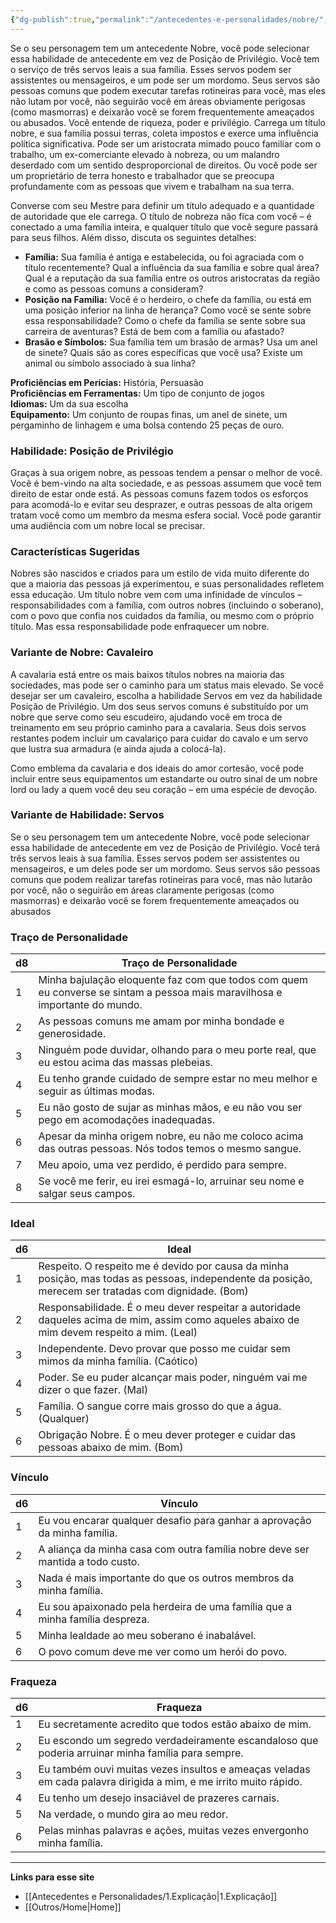 ```yaml
---
{"dg-publish":true,"permalink":"/antecedentes-e-personalidades/nobre/","tags":["Antecedentes","Nobre"]}
---
```


Se o seu personagem tem um antecedente Nobre, você pode
selecionar essa habilidade de antecedente em vez de Posição de
Privilégio. Você tem o serviço de três servos leais a sua família.
Esses servos podem ser assistentes ou mensageiros, e um pode ser
um mordomo. Seus servos são pessoas comuns que podem executar
tarefas rotineiras para você, mas eles não lutam por você, não
seguirão você em áreas obviamente perigosas (como masmorras) e
deixarão você se forem frequentemente ameaçados ou abusados. Você entende de riqueza, poder e privilégio. Carrega um título nobre, e sua família possui terras, coleta impostos e exerce uma influência política significativa. Pode ser um aristocrata mimado pouco familiar com o trabalho, um ex-comerciante elevado à nobreza, ou um malandro deserdado com um sentido desproporcional de direitos. Ou você pode ser um proprietário de terra honesto e trabalhador que se preocupa profundamente com as pessoas que vivem e trabalham na sua terra.

Converse com seu Mestre para definir um título adequado e a quantidade de autoridade que ele carrega. O título de nobreza não fica com você – é conectado a uma família inteira, e qualquer título que você segure passará para seus filhos. Além disso, discuta os seguintes detalhes:

- **Família:** Sua família é antiga e estabelecida, ou foi agraciada com o título recentemente? Qual a influência da sua família e sobre qual área? Qual é a reputação da sua família entre os outros aristocratas da região e como as pessoas comuns a consideram?
- **Posição na Família:** Você é o herdeiro, o chefe da família, ou está em uma posição inferior na linha de herança? Como você se sente sobre essa responsabilidade? Como o chefe da família se sente sobre sua carreira de aventuras? Está de bem com a família ou afastado?
- **Brasão e Símbolos:** Sua família tem um brasão de armas? Usa um anel de sinete? Quais são as cores específicas que você usa? Existe um animal ou símbolo associado à sua linha?

**Proficiências em Perícias:** História, Persuasão  
**Proficiências em Ferramentas:** Um tipo de conjunto de jogos  
**Idiomas:** Um da sua escolha  
**Equipamento:** Um conjunto de roupas finas, um anel de sinete, um pergaminho de linhagem e uma bolsa contendo 25 peças de ouro.

### Habilidade: Posição de Privilégio
Graças à sua origem nobre, as pessoas tendem a pensar o melhor de você. Você é bem-vindo na alta sociedade, e as pessoas assumem que você tem direito de estar onde está. As pessoas comuns fazem todos os esforços para acomodá-lo e evitar seu desprazer, e outras pessoas de alta origem tratam você como um membro da mesma esfera social. Você pode garantir uma audiência com um nobre local se precisar.

### Características Sugeridas
Nobres são nascidos e criados para um estilo de vida muito diferente do que a maioria das pessoas já experimentou, e suas personalidades refletem essa educação. Um título nobre vem com uma infinidade de vínculos – responsabilidades com a família, com outros nobres (incluindo o soberano), com o povo que confia nos cuidados da família, ou mesmo com o próprio título. Mas essa responsabilidade pode enfraquecer um nobre.

### Variante de Nobre: Cavaleiro
A cavalaria está entre os mais baixos títulos nobres na maioria das sociedades, mas pode ser o caminho para um status mais elevado. Se você desejar ser um cavaleiro, escolha a habilidade Servos em vez da habilidade Posição de Privilégio. Um dos seus servos comuns é substituído por um nobre que serve como seu escudeiro, ajudando você em troca de treinamento em seu próprio caminho para a cavalaria. Seus dois servos restantes podem incluir um cavalariço para cuidar do cavalo e um servo que lustra sua armadura (e ainda ajuda a colocá-la).

Como emblema da cavalaria e dos ideais do amor cortesão, você pode incluir entre seus equipamentos um estandarte ou outro sinal de um nobre lord ou lady a quem você deu seu coração – em uma espécie de devoção.

### Variante de Habilidade: Servos
Se o seu personagem tem um antecedente Nobre, você pode selecionar essa habilidade de antecedente em vez de Posição de Privilégio. Você terá três servos leais à sua família. Esses servos podem ser assistentes ou mensageiros, e um deles pode ser um mordomo. Seus servos são pessoas comuns que podem realizar tarefas rotineiras para você, mas não lutarão por você, não o seguirão em áreas claramente perigosas (como masmorras) e deixarão você se forem frequentemente ameaçados ou abusados

### Traço de Personalidade

| d8 | Traço de Personalidade                                                                 |
|----|----------------------------------------------------------------------------------------|
| 1  | Minha bajulação eloquente faz com que todos com quem eu converse se sintam a pessoa mais maravilhosa e importante do mundo. |
| 2  | As pessoas comuns me amam por minha bondade e generosidade.                           |
| 3  | Ninguém pode duvidar, olhando para o meu porte real, que eu estou acima das massas plebeias. |
| 4  | Eu tenho grande cuidado de sempre estar no meu melhor e seguir as últimas modas.       |
| 5  | Eu não gosto de sujar as minhas mãos, e eu não vou ser pego em acomodações inadequadas. |
| 6  | Apesar da minha origem nobre, eu não me coloco acima das outras pessoas. Nós todos temos o mesmo sangue. |
| 7  | Meu apoio, uma vez perdido, é perdido para sempre.                                    |
| 8  | Se você me ferir, eu irei esmagá-lo, arruinar seu nome e salgar seus campos.           |

### Ideal

| d6 | Ideal                                                                                 |
|----|---------------------------------------------------------------------------------------|
| 1  | Respeito. O respeito me é devido por causa da minha posição, mas todas as pessoas, independente da posição, merecem ser tratadas com dignidade. (Bom) |
| 2  | Responsabilidade. É o meu dever respeitar a autoridade daqueles acima de mim, assim como aqueles abaixo de mim devem respeito a mim. (Leal) |
| 3  | Independente. Devo provar que posso me cuidar sem mimos da minha família. (Caótico)    |
| 4  | Poder. Se eu puder alcançar mais poder, ninguém vai me dizer o que fazer. (Mal)         |
| 5  | Família. O sangue corre mais grosso do que a água. (Qualquer)                           |
| 6  | Obrigação Nobre. É o meu dever proteger e cuidar das pessoas abaixo de mim. (Bom)      |

### Vínculo

| d6 | Vínculo                                                                                  |
|----|------------------------------------------------------------------------------------------|
| 1  | Eu vou encarar qualquer desafio para ganhar a aprovação da minha família.               |
| 2  | A aliança da minha casa com outra família nobre deve ser mantida a todo custo.          |
| 3  | Nada é mais importante do que os outros membros da minha família.                       |
| 4  | Eu sou apaixonado pela herdeira de uma família que a minha família despreza.            |
| 5  | Minha lealdade ao meu soberano é inabalável.                                             |
| 6  | O povo comum deve me ver como um herói do povo.                                          |

### Fraqueza

| d6 | Fraqueza                                                                                   |
|----|--------------------------------------------------------------------------------------------|
| 1  | Eu secretamente acredito que todos estão abaixo de mim.                                   |
| 2  | Eu escondo um segredo verdadeiramente escandaloso que poderia arruinar minha família para sempre. |
| 3  | Eu também ouvi muitas vezes insultos e ameaças veladas em cada palavra dirigida a mim, e me irrito muito rápido. |
| 4  | Eu tenho um desejo insaciável de prazeres carnais.                                        |
| 5  | Na verdade, o mundo gira ao meu redor.                                                    |
| 6  | Pelas minhas palavras e ações, muitas vezes envergonho minha família.                    |
___
**Links para esse site**
- [[Antecedentes e Personalidades/1.Explicação\|1.Explicação]]
- [[Outros/Home\|Home]]
